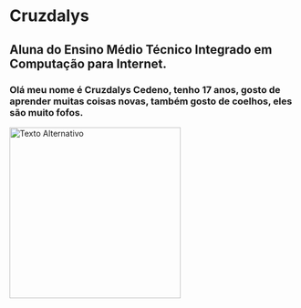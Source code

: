 # Cruzdalys

## Aluna do Ensino Médio Técnico Integrado em Computação para Internet.

### Olá meu nome é Cruzdalys Cedeno, tenho 17 anos, gosto de aprender muitas coisas novas, também gosto de coelhos, eles são muito fofos.

<img src="https://img.buzzfeed.com/buzzfeed-static/static/2014-07/29/7/enhanced/webdr04/anigif_enhanced-4159-1406632304-1.gif" alt="Texto Alternativo" width="300">
